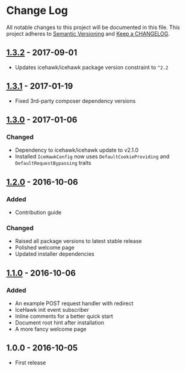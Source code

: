 # Change Log

All notable changes to this project will be documented in this file.
This project adheres to [Semantic Versioning](http://semver.org/) and [Keep a CHANGELOG](http://keepachangelog.com).

## [1.3.2] - 2017-09-01

- Updates icehawk/icehawk package version constraint to `^2.2`

## [1.3.1] - 2017-01-19

- Fixed 3rd-party composer dependency versions

## [1.3.0] - 2017-01-06

### Changed

- Dependency to icehawk/icehawk update to v2.1.0
- Installed `IceHawkConfig` now uses `DefaultCookieProviding` and `DefaultRequestBypassing` traits

## [1.2.0] - 2016-10-06

### Added

- Contribution guide

### Changed

- Raised all package versions to latest stable release
- Polished welcome page
- Updated installer dependencies

## [1.1.0] - 2016-10-06

### Added

- An example POST request handler with redirect
- IceHawk init event subscriber
- Inline comments for a better quick start
- Document root hint after installation
- A more fancy welcome page 

## 1.0.0 - 2016-10-05

- First release

[1.3.2]: https://github.com/icehawk/installer/compare/v1.3.1...v1.3.2
[1.3.1]: https://github.com/icehawk/installer/compare/v1.3.0...v1.3.1
[1.3.0]: https://github.com/icehawk/installer/compare/v1.2.0...v1.3.0
[1.2.0]: https://github.com/icehawk/installer/compare/v1.1.0...v1.2.0
[1.1.0]: https://github.com/icehawk/installer/compare/v1.0.0...v1.1.0
